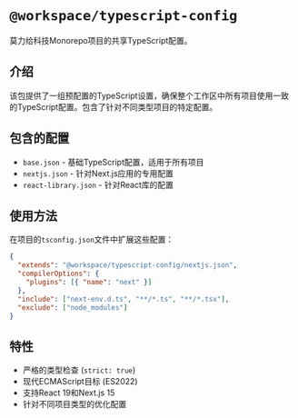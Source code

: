 # `@workspace/typescript-config`

莫力给科技Monorepo项目的共享TypeScript配置。

## 介绍

该包提供了一组预配置的TypeScript设置，确保整个工作区中所有项目使用一致的TypeScript配置。包含了针对不同类型项目的特定配置。

## 包含的配置

- `base.json` - 基础TypeScript配置，适用于所有项目
- `nextjs.json` - 针对Next.js应用的专用配置
- `react-library.json` - 针对React库的配置

## 使用方法

在项目的`tsconfig.json`文件中扩展这些配置：

```json
{
  "extends": "@workspace/typescript-config/nextjs.json",
  "compilerOptions": {
    "plugins": [{ "name": "next" }]
  },
  "include": ["next-env.d.ts", "**/*.ts", "**/*.tsx"],
  "exclude": ["node_modules"]
}
```

## 特性

- 严格的类型检查 (`strict: true`)
- 现代ECMAScript目标 (ES2022)
- 支持React 19和Next.js 15
- 针对不同项目类型的优化配置
